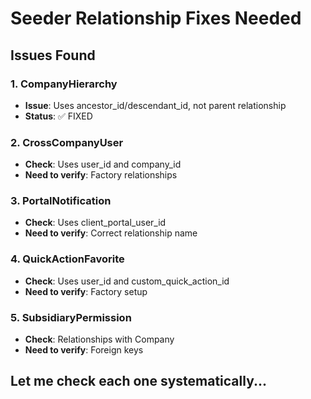 # Seeder Relationship Fixes Needed

## Issues Found

### 1. CompanyHierarchy
- **Issue**: Uses ancestor_id/descendant_id, not parent relationship
- **Status**: ✅ FIXED

### 2. CrossCompanyUser  
- **Check**: Uses user_id and company_id
- **Need to verify**: Factory relationships

### 3. PortalNotification
- **Check**: Uses client_portal_user_id
- **Need to verify**: Correct relationship name

### 4. QuickActionFavorite
- **Check**: Uses user_id and custom_quick_action_id
- **Need to verify**: Factory setup

### 5. SubsidiaryPermission
- **Check**: Relationships with Company
- **Need to verify**: Foreign keys

## Let me check each one systematically...
